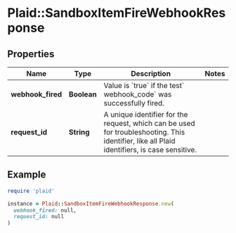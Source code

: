 # Plaid::SandboxItemFireWebhookResponse

## Properties

| Name | Type | Description | Notes |
| ---- | ---- | ----------- | ----- |
| **webhook_fired** | **Boolean** | Value is &#x60;true&#x60;  if the test&#x60; webhook_code&#x60;  was successfully fired. |  |
| **request_id** | **String** | A unique identifier for the request, which can be used for troubleshooting. This identifier, like all Plaid identifiers, is case sensitive. |  |

## Example

```ruby
require 'plaid'

instance = Plaid::SandboxItemFireWebhookResponse.new(
  webhook_fired: null,
  request_id: null
)
```

